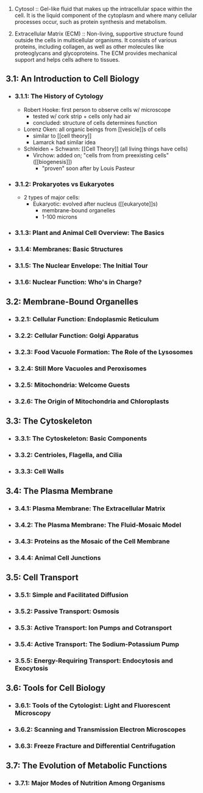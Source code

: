 
1. Cytosol :: Gel-like fluid that makes up the intracellular space within the cell. It is the liquid component of the cytoplasm and where many cellular processes occur, such as protein synthesis and metabolism.
<!--ID: 1691317922760-->


2. Extracellular Matrix (ECM) :: Non-living, supportive structure found outside the cells in multicellular organisms. It consists of various proteins, including collagen, as well as other molecules like proteoglycans and glycoproteins. The ECM provides mechanical support and helps cells adhere to tissues.
<!--ID: 1691317922767-->

## 3.1: An Introduction to Cell Biology
- ### 3.1.1: The History of Cytology
	- Robert Hooke: first person to observe cells w/ microscope
		- tested w/ cork strip + cells only had air
		- concluded: structure of cells determines function
	- Lorenz Oken: all organic beings from [[vesicle]]s of cells
		- similar to [[cell theory]]
		- Lamarck had similar idea
	- Schleiden + Schwann: [[Cell Theory]] (all living things have cells)
		- Virchow: added on; "cells from from preexisting cells" ([[biogenesis]])
			- "proven" soon after by Louis Pasteur

- ### 3.1.2: Prokaryotes vs Eukaryotes
	- 2 types of major cells:
		- Eukaryotic: evolved after nucleus ([[eukaryote]]s)
			- membrane-bound organelles
			- 1-100 microns
- ### 3.1.3: Plant and Animal Cell Overview: The Basics
- ### 3.1.4: Membranes: Basic Structures
- ### 3.1.5: The Nuclear Envelope: The Initial Tour
- ### 3.1.6: Nuclear Function: Who's in Charge?

## 3.2: Membrane-Bound Organelles
- ### 3.2.1: Cellular Function: Endoplasmic Reticulum
- ### 3.2.2: Cellular Function: Golgi Apparatus
- ### 3.2.3: Food Vacuole Formation: The Role of the Lysosomes
- ### 3.2.4: Still More Vacuoles and Peroxisomes
- ### 3.2.5: Mitochondria: Welcome Guests
- ### 3.2.6: The Origin of Mitochondria and Chloroplasts

## 3.3: The Cytoskeleton
- ### 3.3.1: The Cytoskeleton: Basic Components
- ### 3.3.2: Centrioles, Flagella, and Cilia
- ### 3.3.3: Cell Walls

## 3.4: The Plasma Membrane
- ### 3.4.1: Plasma Membrane: The Extracellular Matrix
- ### 3.4.2: The Plasma Membrane: The Fluid-Mosaic Model
- ### 3.4.3: Proteins as the Mosaic of the Cell Membrane
- ### 3.4.4: Animal Cell Junctions

## 3.5: Cell Transport
- ### 3.5.1: Simple and Facilitated Diffusion
- ### 3.5.2: Passive Transport: Osmosis
- ### 3.5.3: Active Transport: Ion Pumps and Cotransport
- ### 3.5.4: Active Transport: The Sodium-Potassium Pump
- ### 3.5.5: Energy-Requiring Transport: Endocytosis and Exocytosis

## 3.6: Tools for Cell Biology
- ### 3.6.1: Tools of the Cytologist: Light and Fluorescent Microscopy
- ### 3.6.2: Scanning and Transmission Electron Microscopes
- ### 3.6.3: Freeze Fracture and Differential Centrifugation

## 3.7: The Evolution of Metabolic Functions
- ### 3.7.1: Major Modes of Nutrition Among Organisms